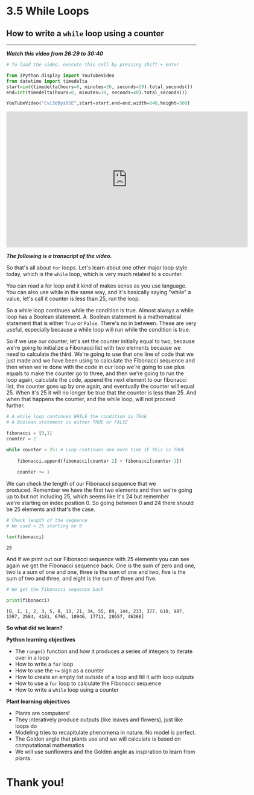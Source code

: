 # 3.5 While Loops

## How to write a `while` loop using a counter
_____

***Watch this video from 26:29 to 30:40***


```python
# To load the video, execute this cell by pressing shift + enter

from IPython.display import YouTubeVideo
from datetime import timedelta
start=int(timedelta(hours=0, minutes=26, seconds=29).total_seconds())
end=int(timedelta(hours=0, minutes=30, seconds=40).total_seconds())

YouTubeVideo("Cvi3dByz9SE",start=start,end=end,width=640,height=360)
```





<iframe
    width="640"
    height="360"
    src="https://www.youtube.com/embed/Cvi3dByz9SE?start=1589&end=1840"
    frameborder="0"
    allowfullscreen
></iframe>




***The following is a transcript of the video.***

So that's all about `for` loops. Let's learn about one other major loop style today, which is the `while` loop, which is very much related to a counter.

You can read a for loop and it kind of makes sense as you use language. You can also use while in the same way, and it's basically saying "while" a value, let's call it counter is less than 25, run the loop.

So a while loop continues while the condition is true. Almost always a while loop has a Boolean statement. A  Boolean statement is a mathematical statement that is either `True` or `False`. There's no in between. These are very useful, especially because a while loop will run while the condition is true.  

So if we use our counter, let's set the counter initially equal to two, because we're going to initialize a Fibonacci list with two elements because we need to calculate the third. We're going to use that one line of code that we just made and we have been using to calculate the Fibonacci sequence and then when we're done with the code in our loop we're going to use plus equals to make the counter go to three, and then we're going to run the loop again, calculate the code, append the next element to our fibonacci list, the counter goes up by one again, and eventually the counter will equal 25. When it's 25 it will no longer be true that the counter is less than 25. And when that happens the counter, and the while loop, will not proceed further.  


```python
# A while loop continues WHILE the condition is TRUE
# A Boolean statement is either TRUE or FALSE

fibonacci = [0,1]
counter = 2

while counter < 25: # Loop continues one more time IF this is TRUE
    
    fibonacci.append(fibonacci[counter-2] + fibonacci[counter-1])
    
    counter += 1
```

We can check the length of our Fibonacci sequence that we produced. Remember we have the first two elements and then we're going up to but not including 25, which seems like it's 24 but remember we're starting on index position 0. So going between 0 and 24 there should be 25 elements and that's the case.


```python
# Check length of the sequence
# We used < 25 starting on 0

len(fibonacci)
```




    25



And if we print out our Fibonacci sequence with 25 elements you can see again we get the Fibonacci sequence back. One is the sum of zero and one, two is a sum of one and one, three is the sum of one and two, five is the sum of two and three, and eight is the sum of three and five.


```python
# We get the Fibonacci sequence back

print(fibonacci)
```

    [0, 1, 1, 2, 3, 5, 8, 13, 21, 34, 55, 89, 144, 233, 377, 610, 987, 1597, 2584, 4181, 6765, 10946, 17711, 28657, 46368]


**So what did we learn?**

**Python learning objectives**

* The `range()` function and how it produces a series of integers to iterate over in a loop
* How to write a `for` loop
* How to use the `+=` sign as a counter
* How to create an empty list outside of a loop and fill it with loop outputs
* How to use a `for` loop to calculate the Fibonacci sequence
* How to write a `while` loop using a counter

**Plant learning objectives**

* Plants are computers!
* They interatively produce outputs (like leaves and flowers), just like loops do
* Modeling tries to recapitulate phenomena in nature. No model is perfect.
* The Golden angle that plants use and we will calculate is based on computational mathematics
* We will use sunflowers and the Golden angle as inspiration to learn from plants.

# Thank you!
